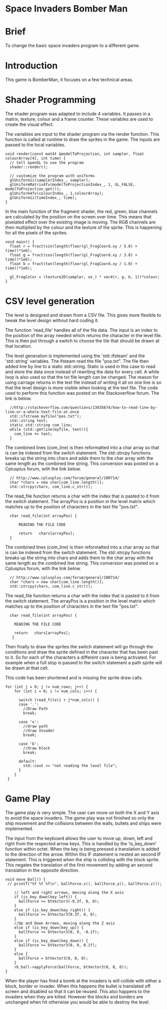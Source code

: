 # Space Invaders Bomber Man


# Brief 
To change the basic space invaders program to a different game.  


# Introduction 

This game is BomberMan, it focuses on a few technical areas.  


# Shader Programming 

The shader program was adapted to include 4 variables. It passes in a matrix, texture, colour and a frame counter. These variables are used to create the visual effect. 

The variables are input to the shader program via the render function. This function is called at runtime to draw the sprites in the game. The inputs are passed to the local variables. 

    void render(const mat4t &modelToProjection, int sampler, float colourArray[4], int time) {
      // tell openGL to use the program
      shader::render();

      // customize the program with uniforms
      glUniform1i(samplerIndex_, sampler);
      glUniformMatrix4fv(modelToProjectionIndex_, 1, GL_FALSE, modelToProjection.get());
      glUniform4fv(colourIndex_, 1,colourArray);
      glUniform1i(timeIndex_, time);
    }

In the main function of the fragment shader, the red, green, blue channels are calculated by the position on the screen over time. This means that pixelated effect over the existing image is moving. The RGB channels are then multiplied by the colour and the texture of the sprite. This is happening for all the pixels of the sprites. 

    void main() {      
      float r = fract(sin(length(floor(gl_FragCoord.xy / 5.0) + time))*1e6);
      float g = fract(cos(length(floor(gl_FragCoord.xy / 3.0) + time))*1e6);
      float b = fract(tan(length(floor(gl_FragCoord.xy / 1.0) + time))*1e6);

      gl_FragColor = (texture2D(sampler, uv_) * vec4(r, g, b, 1))*colour;
    }

# CSV level generation 


The level is designed and drawn from a CSV file. This gives more flexible to tweak the level design without hard coding it. 

The function 'read_file' handles all of the file data. The input is an index to the position of the array needed which returns the character in the level file. This is then put through a switch to choose the tile that should be drawn at that location. 

The level generation is implemented using the 'std::ifsteam' and the 'std::string' variables. The ifsteam read the file "pos.txt". The file then added line by line to a static std::string. Static is used in this case to read and store the data once instead of rewriting the data for every cell. A while loop is also used so that the txt file length can be changed. The reason for using carriage returns in the text file instead of writing it all on one line is so that the level design is more visible when looking at the text file.  The code used to perform this function was posted on the Stackoverflow forum. The link is below.    

      //http://stackoverflow.com/questions/13035674/how-to-read-line-by-line-or-a-whole-text-file-at-once
      std::ifstream myfile("pos.txt");
      std::string text; 
      static std::string com_line;
      while (std::getline(myfile, text)){
        com_line += text;
      }

The combined lines (com_line) is then reformatted into a char array so that is can be indexed from the switch statement. The std::strcpy functions breaks up the string into chars and adds them to the char array with the same length as the combined line string. This conversion was posted on a Cplusplus forum, with the link below. 
      
      // http://www.cplusplus.com/forum/general/100714/ 
      char *chars = new char[com_line.length()];
      std::strcpy(chars, com_line.c_str());
   
The read_file function returns a char with the index that is pasted to it from the switch statement. The arrayPos is a position in the level matrix which matches up to the position of characters in the text file "pos.txt". 

      char read_file(int arrayPos) {
      
          READING THE FILE CODE
	
          return   chars[arrayPos];
      }

The combined lines (com_line) is then reformatted into a char array so that is can be indexed from the switch statement. The std::strcpy functions breaks up the string into chars and adds them to the char array with the same length as the combined line string. This conversion was posted on a Cplusplus forum, with the link below. 
      
      // http://www.cplusplus.com/forum/general/100714/ 
      char *chars = new char[com_line.length()];
      std::strcpy(chars, com_line.c_str());
   
The read_file function returns a char with the index that is pasted to it from the switch statement. The arrayPos is a position in the level matrix which matches up to the position of characters in the text file "pos.txt". 

      char read_file(int arrayPos) {
      
        READING THE FILE CODE
	
        return   chars[arrayPos];
       }

Then finally to draw the sprites the switch statement will go through the conditions and draw the sprite defined in the character that has been past to it. So for each of the characters a different case is being activated. For example when a full stop is passed to the switch statement a path sprite will be drawn at that cell. 
 
This code has been shortened and is missing the sprite draw calls. 

    for (int j = 0; j != num_rows; j++) {
        for (int i = 0; i != num_cols; i++) {

          switch (read_file(i + j*num_cols)) {
          case '.':
            //Draw Path
            break;

          case 'x':
            //draw path
            //draw Invader
            break;

          case 'b':
            //draw block 
            break;

          default:
            std::cout << "not reading the level file";
          }
        }
     }

# Game Play 


The game play is very simple. The user can move on both the X and Y axis to avoid the space invaders. The game play was not finished so only the ship movement and the collisions between the walls, bullets and ships were implemented.

The input from the keyboard allows the user to move up, down, left and right from the respected arrow keys. This is handled by the 'is_key_down' function within octet. When the key is being pressed a translation is added to the direction of the arrow. Within this IF statement is nested an second IF statement. This is triggered when the ship is colliding with the block sprite. This negates the translation of the first movement by adding an second translation in the opposite direction. 

    void move_Ball() {
     // printf("%f %f %f\n", ballForce.x(), ballForce.y(), ballForce.z());

        // left and right arrows, moving along the X axis
        if (is_key_down(key_left)) {
          ballForce += btVector3(-0.3f, 0, 0);
        }
        else if (is_key_down(key_right)) {
          ballForce += btVector3(0.3f, 0, 0);
        }
        //Up and Down Arrows, moving along the Z axis
        else if (is_key_down(key_up)) {
          ballForce += btVector3(0, 0, -0.1f);
        }
        else if (is_key_down(key_down)) {
          ballForce += btVector3(0, 0, 0.1f);
        }
        else {
          ballForce = btVector3(0, 0, 0);
        }
        rb_ball->applyForce(ballForce, btVector3(0, 0, 0));
    }

When the player has fired a bomb at the invaders is will collide with either a block, border or invader. When this happens the bullet is translated off screen and disabled so that it can be reused. This also happens to the invaders when they are killed. However the blocks and borders are unchanged when hit otherwise you would be able to destroy the level. 
